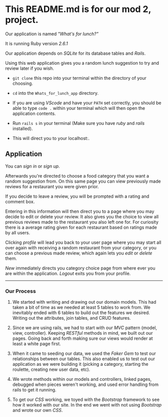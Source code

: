 # This README.md is for our mod 2, project. 

Our application is named _"What's for lunch?"_

It is running Ruby version *2.6.1*

Our application depends on *SQLite* for its database tables and *Rails*. 

Using this web application gives you a random lunch suggestion to try and review later if you wish. 

* `git clone` this repo into your terminal within the directory of your choosing.

* `cd` into the `Whats_for_lunch_app` directory.

* If you are using _VScode_ and have your `PATH` set correctly, you should be able to type `code .` within your terminal which will then open the application contents. 

* Run `rails s` in your terminal (Make sure you have _ruby_ and _rails_ installed).

* This will direct you to your localhost:. 

## Application 

You can _sign in_ or _sign up_. 

Afterwards you're directed to choose a food category that you want a random suggestion from. 
On this same page you can view previously made reviews for a restaurant you were given prior. 

If you decide to leave a review, you will be prompted with a rating and comment box.

Entering in this information will then direct you to a page where you may decide to edit or delete your review. It also gives you the choice to view all previous reviews made to the restaurant you also left one for. For curiosity there is a average rating given for each restaurant based on ratings made by all users. 

Clicking _profile_ will lead you back to your user page where you may start all over again with receiving a random restaurant from your category, or you can choose a previous made review, which again lets you _edit_ or _delete_ them. 

_New_ immediately directs you category choice page from where ever you are within the application. 
_Logout_ exits you from your profile.

------
### Our Process


1. We started with writing and drawing out our domain models. This had taken a bit of time as we needed at least 5 tables to work from. We inevitably ended with 6 tables to build out the features we desired. Writing out the attributes, join tables, and CRUD features. 

2. Since we are using rails, we had to start with our _MVC_ pattern (model, view, controller). Keeping _RESTful_ methods in mind, we built out our pages. Going back and forth making sure our views would render at least a white page first. 

3. When it came to seeding our data, we used the _Faker Gem_ to test our relationships between our tables. This also enabled us to test out our application as we were building it (picking a category, starting the roulette, creating new user data, etc).

4. We wrote methods within our models and controllers, linked pages, debugged when pieces weren't working, and used error handling from rails to get it running.

5. To get our _CSS_ working, we toyed with the _Bootstrap_ framework to see how it worked with our site. In the end we went with not using _Bootstrap_ and wrote our own _CSS_. 








